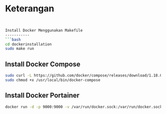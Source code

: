 
Keterangan
==========
```bash


Install Docker Menggunakan Makefile
-----------
```bash
cd dockerinstallation
sudo make run
```

Install Docker Compose
-----------
```bash
sudo curl -L https://github.com/docker/compose/releases/download/1.18.0/docker-compose-`uname -s`-`uname -m` -o /usr/local/bin/docker-compose
sudo chmod +x /usr/local/bin/docker-compose
```

Install Docker Portainer
-----------
```bash 
docker run -d -p 9000:9000 -v /var/run/docker.sock:/var/run/docker.sock portainer/portainer
```
